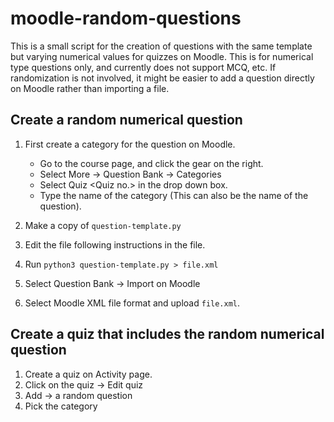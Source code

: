 # moodle-random-questions

This is a small script for the creation of questions with the same template but varying numerical values for quizzes on Moodle. This is for numerical type questions only, and currently does not support MCQ, etc. If randomization is not involved, it might be easier to add a question directly on Moodle rather than importing a file.  

## Create a random numerical question
1. First create a category for the question on Moodle. 
    - Go to the course page, and click the gear on the right.
    - Select More -> Question Bank -> Categories
    - Select Quiz \<Quiz no.\> in the drop down box.
    - Type the name of the category (This can also be the name of the question).

2. Make a copy of `question-template.py`
3. Edit the file following instructions in the file.
4. Run `python3 question-template.py > file.xml`
5. Select Question Bank -> Import on Moodle
6. Select Moodle XML file format and upload `file.xml`. 

## Create a quiz that includes the random numerical question
1. Create a quiz on Activity page.
2. Click on the quiz -> Edit quiz
3. Add -> a random question
4. Pick the category

